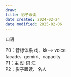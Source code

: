 ```yaml
---
draw:
title: 影子跟读
date created: 2024-02-24
date modified: 2025-02-06
---
```


口语

P0：音标体系 dj、kk——> voice  
	facade、gemini、capacity  
P1：主 动 词 汇  
P2：影子跟读、名人
